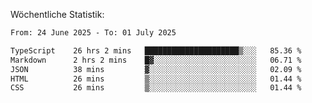 
Wöchentliche Statistik:
<!--START_SECTION:waka-->

```txt
From: 24 June 2025 - To: 01 July 2025

TypeScript    26 hrs 2 mins   █████████████████████▒░░░   85.36 %
Markdown      2 hrs 2 mins    █▓░░░░░░░░░░░░░░░░░░░░░░░   06.71 %
JSON          38 mins         ▓░░░░░░░░░░░░░░░░░░░░░░░░   02.09 %
HTML          26 mins         ▒░░░░░░░░░░░░░░░░░░░░░░░░   01.44 %
CSS           26 mins         ▒░░░░░░░░░░░░░░░░░░░░░░░░   01.44 %
```

<!--END_SECTION:waka-->
